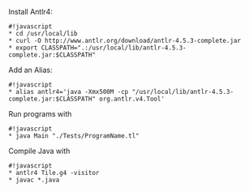 Install Antlr4:
```
#!javascript
* cd /usr/local/lib
* curl -O http://www.antlr.org/download/antlr-4.5.3-complete.jar
* export CLASSPATH=".:/usr/local/lib/antlr-4.5.3-complete.jar:$CLASSPATH"
```
Add an Alias:
```
#!javascript
* alias antlr4='java -Xmx500M -cp "/usr/local/lib/antlr-4.5.3-complete.jar:$CLASSPATH" org.antlr.v4.Tool'
```

Run programs with
```
#!javascript
* java Main "./Tests/ProgramName.tl"
```
Compile Java with
```
#!javascript
* antlr4 Tile.g4 -visitor
* javac *.java
```